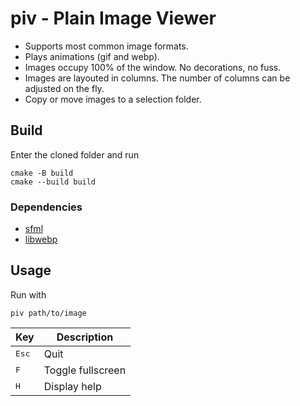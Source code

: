 # piv - Plain Image Viewer

* Supports most common image formats.
* Plays animations (gif and webp).
* Images occupy 100% of the window. No decorations, no fuss.
* Images are layouted in columns. The number of columns can be adjusted on the
  fly.
* Copy or move images to a selection folder.

## Build

Enter the cloned folder and run
```
cmake -B build
cmake --build build
```

### Dependencies

* [sfml](https://www.sfml-dev.org)
* [libwebp](https://developers.google.com/speed/webp)

## Usage

Run with
```
piv path/to/image
```

Key | Description
--- | ---
<kbd>Esc</kbd> | Quit
<kbd>F</kbd> | Toggle fullscreen
<kbd>H</kbd> | Display help
